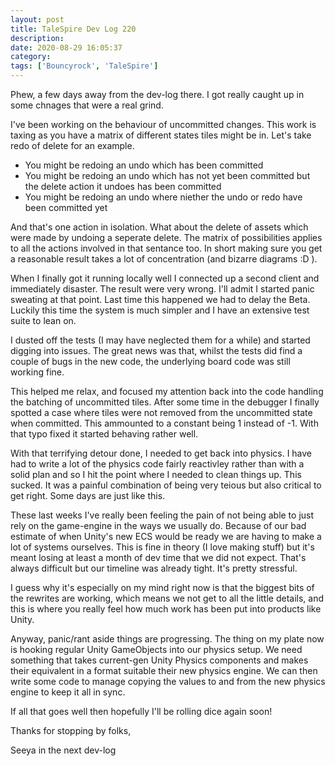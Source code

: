 ```yaml
---
layout: post
title: TaleSpire Dev Log 220
description:
date: 2020-08-29 16:05:37
category:
tags: ['Bouncyrock', 'TaleSpire']
---
```


Phew, a few days away from the dev-log there. I got really caught up in some chnages that were a real grind. 

I've been working on the behaviour of uncommitted changes. This work is taxing as you have a matrix of different states tiles might be in. Let's take redo of delete for an example.

- You might be redoing an undo which has been committed
- You might be redoing an undo which has not yet been committed but the delete action it undoes has been committed
- You might be redoing an undo where niether the undo or redo have been committed yet

And that's one action in isolation. What about the delete of assets which were made by undoing a seperate delete. The matrix of possibilities applies to all the actions involved in that sentance too. In short making sure you get a reasonable result takes a lot of concentration (and bizarre diagrams :D ).

When I finally got it running locally well I connected up a second client and immediately disaster. The result were very wrong. I'll admit I started panic sweating at that point. Last time this happened we had to delay the Beta. Luckily this time the system is much simpler and I have an extensive test suite to lean on. 

I dusted off the tests (I may have neglected them for a while) and started digging into issues. The great news was that, whilst the tests did find a couple of bugs in the new code, the underlying board code was still working fine.

This helped me relax, and focused my attention back into the code handling the batching of uncommitted tiles. After some time in the debugger I finally spotted a case where tiles were not removed from the uncommitted state when committed. This ammounted to a constant being 1 instead of -1. With that typo fixed it started behaving rather well.

With that terrifying detour done, I needed to get back into physics. I have had to write a lot of the physics code fairly reactivley rather than with a solid plan and so I hit the point where I needed to clean things up. This sucked. It was a painful combination of being very teious but also critical to get right. Some days are just like this. 

These last weeks I've really been feeling the pain of not being able to just rely on the game-engine in the ways we usually do. Because of our bad estimate of when Unity's new ECS would be ready we are having to make a lot of systems ourselves. This is fine in theory (I love making stuff) but it's meant losing at least a month of dev time that we did not expect. That's always difficult but our timeline was already tight. It's pretty stressful.

I guess why it's especially on my mind right now is that the biggest bits of the rewrites are working, which means we not get to all the little details, and this is where you really feel how much work has been put into products like Unity.

Anyway, panic/rant aside things are progressing. The thing on my plate now is hooking regular Unity GameObjects into our physics setup. We need something that takes current-gen Unity Physics components and makes their equivalent in a format suitable their new physics engine. We can then write some code to manage copying the values to and from the new physics engine to keep it all in sync.

If all that goes well then hopefully I'll be rolling dice again soon!

Thanks for stopping by folks,

Seeya in the next dev-log
